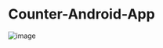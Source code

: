 # Counter-Android-App

![image](https://github.com/Rinyata/Counter-Android-App/assets/88838201/183b6df2-2e44-45d9-af62-9cfbc95d8f5f)
